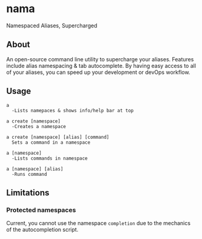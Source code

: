 # nama
Namespaced Aliases, Supercharged

## About

An open-source command line utility to supercharge your aliases. Features include alias namespacing & tab autocomplete. By having easy access to all of your aliases, you can speed up your development or devOps workflow. 

## Usage

```
a
  -Lists namepaces & shows info/help bar at top

a create [namespace]
  -Creates a namespace

a create [namespace] [alias] [command]
  Sets a command in a namespace

a [namespace]
  -Lists commands in namespace
  
a [namespace] [alias]
  -Runs command
```

## Limitations

### Protected namespaces

  Current, you cannot use the namespace `completion` due to the mechanics of the autocompletion script. 
